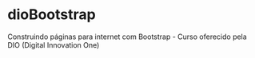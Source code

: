 # dioBootstrap
Construindo páginas para internet com Bootstrap - Curso oferecido pela DIO (Digital Innovation One)

